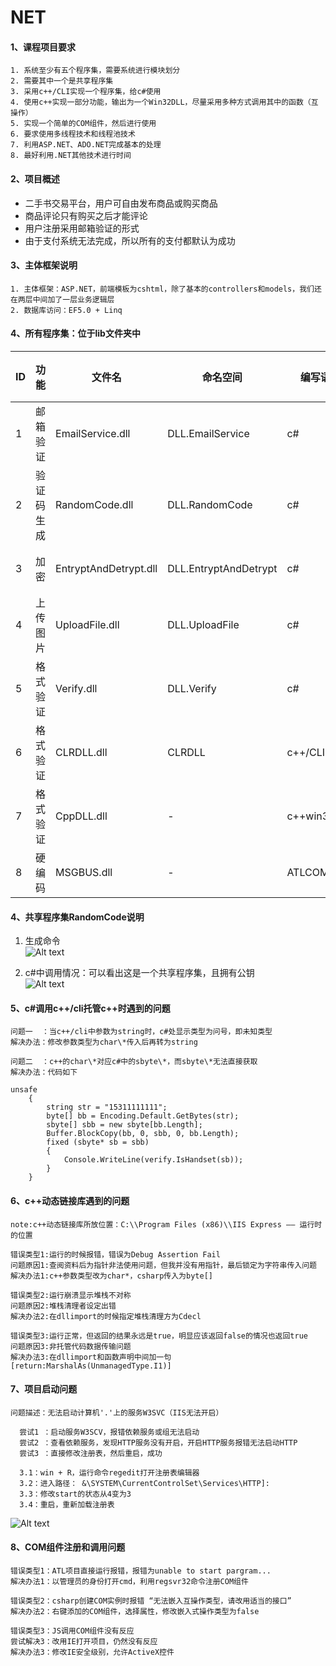# NET
#### **1、课程项目要求**
    1. 系统至少有五个程序集，需要系统进行模块划分
    2. 需要其中一个是共享程序集
    3. 采用c++/CLI实现一个程序集，给c#使用
    4. 使用c++实现一部分功能，输出为一个Win32DLL，尽量采用多种方式调用其中的函数（互操作）
    5. 实现一个简单的COM组件，然后进行使用
    6. 要求使用多线程技术和线程池技术
    7. 利用ASP.NET、ADO.NET完成基本的处理
    8. 最好利用.NET其他技术进行时间
#### **2、项目概述**
  - 二手书交易平台，用户可自由发布商品或购买商品
  - 商品评论只有购买之后才能评论
  - 用户注册采用邮箱验证的形式
  - 由于支付系统无法完成，所以所有的支付都默认为成功
#### **3、主体框架说明**
    1. 主体框架：ASP.NET，前端模板为cshtml，除了基本的controllers和models，我们还在两层中间加了一层业务逻辑层  
    2. 数据库访问：EF5.0 + Linq  
#### **4、所有程序集：位于lib文件夹中**   
  
|ID|功能|文件名|命名空间|编写语言|程序集类型|备注|
|---|---|---|----|---|---|---|
|1|邮箱验证|EmailService.dll|DLL.EmailService|c#|私有程序集|要在web.config配置|
|2|验证码生成|RandomCode.dll|DLL.RandomCode|c#|共享程序集|-|
|3|加密|EntryptAndDetrypt.dll|DLL.EntryptAndDetrypt|c#|私有程序集|-|
|4|上传图片|UploadFile.dll|DLL.UploadFile|c#|私有程序集|-|
|5|格式验证|Verify.dll|DLL.Verify|c#|私有程序集|-|
|6|格式验证|CLRDLL.dll|CLRDLL|c++/CLI|私有程序集|-|
|7|格式验证|CppDLL.dll|-|c++win32DLL|动态链接库|DLL要放到运行环境|
|8|硬编码|MSGBUS.dll|-|ATLCOM|COM组件|js和c#都有调用|

#### **4、共享程序集RandomCode说明**
1. 生成命令  
![Alt text](https://github.com/justPlay197/NET/blob/master/images/%E6%B7%BB%E5%8A%A0%E5%85%B1%E4%BA%AB%E7%A8%8B%E5%BA%8F%E9%9B%86.png?raw=true)  

2. c#中调用情况：可以看出这是一个共享程序集，且拥有公钥  
![Alt text](https://github.com/justPlay197/NET/blob/master/images/%E5%85%B1%E4%BA%AB%E7%A8%8B%E5%BA%8F%E9%9B%86RandomCode.png?raw=true)

#### **5、c#调用c++/cli托管c++时遇到的问题**
    问题一  ：当c++/cli中参数为string时，c#处显示类型为问号，即未知类型  
    解决办法：修改参数类型为char\*传入后再转为string  
  
    问题二  ：c++的char\*对应c#中的sbyte\*，而sbyte\*无法直接获取  
    解决办法：代码如下  
```
unsafe
    {
        string str = "15311111111";
        byte[] bb = Encoding.Default.GetBytes(str);
        sbyte[] sbb = new sbyte[bb.Length];
        Buffer.BlockCopy(bb, 0, sbb, 0, bb.Length);
        fixed (sbyte* sb = sbb)
        {
            Console.WriteLine(verify.IsHandset(sb));
        }
    }
```
#### **6、c++动态链接库遇到的问题**
    note:c++动态链接库所放位置：C:\\Program Files (x86)\\IIS Express —— 运行时的位置  
    
    错误类型1:运行的时候报错，错误为Debug Assertion Fail
    问题原因1:查阅资料后为指针非法使用问题，但我并没有用指针，最后锁定为字符串传入问题
    解决办法1:c++参数类型改为char*，csharp传入为byte[]

    错误类型2:运行崩溃显示堆栈不对称
    问题原因2:堆栈清理者设定出错
    解决办法2:在dllimport的时候指定堆栈清理方为Cdecl

    错误类型3:运行正常，但返回的结果永远是true，明显应该返回false的情况也返回true
    问题原因3:非托管代码数据传输问题
    解决办法3:在dllimport和函数声明中间加一句[return:MarshalAs(UnmanagedType.I1)]
#### **7、项目启动问题**
    问题描述：无法启动计算机'.'上的服务W3SVC（IIS无法开启）
      
      尝试1 ：启动服务W3SCV，报错依赖服务或组无法启动
      尝试2 ：查看依赖服务，发现HTTP服务没有开启，开启HTTP服务报错无法启动HTTP
      尝试3 ：直接修改注册表，然后重启，成功
        
      3.1：win + R，运行命令regedit打开注册表编辑器
      3.2：进入路径： &\SYSTEM\CurrentControlSet\Services\HTTP]:
      3.3：修改start的状态从4变为3
      3.4：重启，重新加载注册表
![Alt text](https://github.com/justPlay197/NET/blob/master/images/%E5%BC%80%E5%90%AFHTTP%E6%9C%8D%E5%8A%A1.png?raw=true)  

#### **8、COM组件注册和调用问题**
    错误类型1：ATL项目直接运行报错，报错为unable to start pargram...
    解决办法1：以管理员的身份打开cmd，利用regsvr32命令注册COM组件
    
    错误类型2：csharp创建COM实例时报错 “无法嵌入互操作类型，请改用适当的接口”
    解决办法2：右键添加的COM组件，选择属性，修改嵌入式操作类型为false
    
    错误类型3：JS调用COM组件没有反应
    尝试解决3：改用IE打开项目，仍然没有反应
    解决办法3：修改IE安全级别，允许ActiveX控件
    
